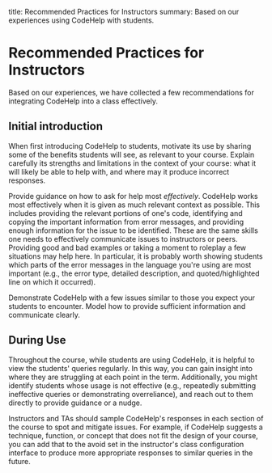 title:  Recommended Practices for Instructors
summary:  Based on our experiences using CodeHelp with students.


# Recommended Practices for Instructors

Based on our experiences, we have collected a few recommendations for integrating CodeHelp into a class effectively.


## Initial introduction

When first introducing CodeHelp to students, motivate its use by sharing some of the benefits students will see, as relevant to your course.
Explain carefully its strengths and limitations in the context of your course: what it will likely be able to help with, and where may it produce incorrect responses.

Provide guidance on how to ask for help most *effectively*.
CodeHelp works most effectively when it is given as much relevant context as possible.
This includes providing the relevant portions of one's code, identifying and copying the important information from error messages, and providing enough information for the issue to be identified.
These are the same skills one needs to effectively communicate issues to instructors or peers.
Providing good and bad examples or taking a moment to roleplay a few situations may help here.
In particular, it is probably worth showing students which parts of the error messages in the language you're using are most important (e.g., the error type, detailed description, and quoted/highlighted line on which it occurred).

Demonstrate CodeHelp with a few issues similar to those you expect your students to encounter.
Model how to provide sufficient information and communicate clearly.

## During Use

Throughout the course, while students are using CodeHelp, it is helpful to view the students' queries regularly.
In this way, you can gain insight into where they are struggling at each point in the term.
Additionally, you might identify students whose usage is not effective (e.g., repeatedly submitting ineffective queries or demonstrating overreliance), and reach out to them directly to provide guidance or a nudge.

Instructors and TAs should sample CodeHelp's responses in each section of the course to spot and mitigate issues.
For example, if CodeHelp suggests a technique, function, or concept that does not fit the design of your course, you can add that to the avoid set in the instructor's class configuration interface to produce more appropriate responses to similar queries in the future.

